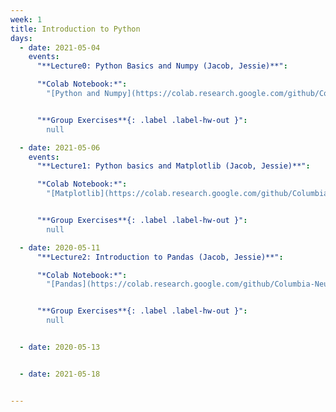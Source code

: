 ```yaml
---
week: 1
title: Introduction to Python
days:
  - date: 2021-05-04
    events:
      "**Lecture0: Python Basics and Numpy (Jacob, Jessie)**":

      "*Colab Notebook:*":
        "[Python and Numpy](https://colab.research.google.com/github/Columbia-Neuropythonistas/PythonDataCourse2021/blob/main/Lecture0/Lecture0_Python%2BNumpy.ipynb)"


      "**Group Exercises**{: .label .label-hw-out }":
        null

  - date: 2021-05-06
    events:
      "**Lecture1: Python basics and Matplotlib (Jacob, Jessie)**":

      "*Colab Notebook:*":
        "[Matplotlib](https://colab.research.google.com/github/Columbia-Neuropythonistas/PythonDataCourse2021/blob/main/Lecture1/Lecture1_Matplotlib.ipynb)"


      "**Group Exercises**{: .label .label-hw-out }":
        null

  - date: 2020-05-11
      "**Lecture2: Introduction to Pandas (Jacob, Jessie)**":

      "*Colab Notebook:*":
        "[Pandas](https://colab.research.google.com/github/Columbia-Neuropythonistas/PythonDataCourse2021/blob/main/Lecture2/Lecture2_pandas.ipynb)"


      "**Group Exercises**{: .label .label-hw-out }":
        null


  - date: 2020-05-13


  - date: 2021-05-18


---
```

